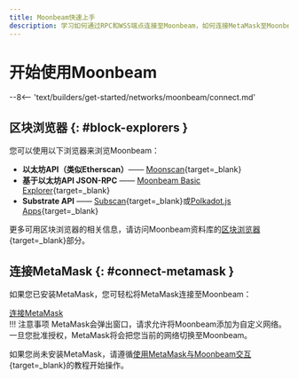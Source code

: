 ```yaml
---
title: Moonbeam快速上手
description: 学习如何通过RPC和WSS端点连接至Moonbeam，如何连接MetaMask至Moonbeam，以及了解可用的Moonbeam区块浏览器。
---
```


# 开始使用Moonbeam

--8<-- 'text/builders/get-started/networks/moonbeam/connect.md'

## 区块浏览器 {: #block-explorers }

您可以使用以下浏览器来浏览Moonbeam：

 - **以太坊API（类似Etherscan）**—— [Moonscan](https://moonbeam.moonscan.io/){target=_blank}
 - **基于以太坊API JSON-RPC** —— [Moonbeam Basic Explorer](https://moonbeam-explorer.netlify.app/?network=Moonbeam){target=_blank}
 - **Substrate API** —— [Subscan](https://moonbeam.subscan.io/){target=_blank}或[Polkadot.js Apps](https://polkadot.js.org/apps/?rpc=wss://wss.api.moonbeam.network#/explorer){target=_blank}

更多可用区块浏览器的相关信息，请访问Moonbeam资料库的[区块浏览器](/builders/get-started/explorers/){target=_blank}部分。

## 连接MetaMask {: #connect-metamask }

如果您已安装MetaMask，您可轻松将MetaMask连接至Moonbeam：

<div class="button-wrapper">
    <a href="#" class="md-button connectMetaMask" value="moonbeam">连接MetaMask</a>
</div>
!!! 注意事项
    MetaMask会弹出窗口，请求允许将Moonbeam添加为自定义网络。一旦您批准授权，MetaMask将会把您当前的网络切换至Moonbeam。

如果您尚未安装MetaMask，请遵循[使用MetaMask与Moonbeam交互](/tokens/connect/metamask/){target=_blank}的教程开始操作。